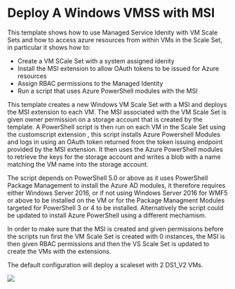 # Deploy A Windows VMSS with MSI

This template shows how to use Managed Service Idenity with VM Scale Sets and how to access azure resources from within VMs in the Scale Set, in particular it shows how to:

- Create a VM SCale Set with a system assigned idenity
- Install the MSI extension to allow OAuth tokens to be issued for Azure resources
- Assign RBAC permissions to the Managed Identity
- Run a script that uses Azure PowerShell modules with the MSI

This template creates a new Windows VM Scale Set with a MSI and deploys the MSI extension to each VM. The MSI associated with the VM Scale Set is given owner permission on a storage account that is created by the template. A PowerShell script is then run on each VM in the Scale Set using  the customscript extension , this script installs Azure Powershell Modules and logs in using an OAuth token returned from the token issuing endpoint provided by the MSI extension. It then uses the Azure PowerShell modules to retrieve the keys for the storage account and writes a blob with a name matching the VM name into the storage account.

The script depends on PowerShell 5.0 or above as it uses PowerShell Package Management to install the Azure AD modules, it therefore requires either Windows Server 2016, or if not using Windows Server 2016 for WMF5 or above to be installed on the VM or for the Package Managment Modules targeted for PowerShell 3 or 4 to be installed. Alternatively the script could be updated to install Azure PowerShell using a different mechamism.

In order to make sure that the MSI is created and given permissions before the scripts run first the VM Scale Set is created with 0 instances, the MSI is then given RBAC permissions and then the VS Scale Set is updated to create the VMs with the extensions.

The default configuration will deploy a scaleset with 2 DS1_V2 VMs.

<a href="https://portal.azure.com/#create/Microsoft.Template/uri/https%3A%2F%2Fraw.githubusercontent.com%2FTVDKoni%2Fazure-quickstart-templates%2Fmaster%2F201-vmss-msi-windows%2Fazuredeploy.json" target="_blank">
    <img src="http://azuredeploy.net/deploybutton.png"/>
</a>

